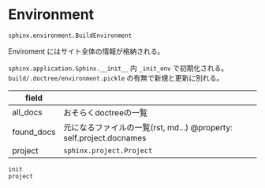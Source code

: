 # Environment

`sphinx.environment.BuildEnvironment`

Enviroment にはサイト全体の情報が格納される。

`sphinx.application.Sphinx.__init__` 内 `_init_env` で初期化される。
`build/.doctree/environment.pickle` の有無で新規と更新に別れる。

| field      |                                                                     |
| ---------- | ------------------------------------------------------------------- |
| all_docs   | おそらくdoctreeの一覧                                               |
| found_docs | 元になるファイルの一覧(rst, md...) @property: self.project.docnames |
| project    | `sphinx.project.Project`                                            |

```{toctree}
init
project
```
